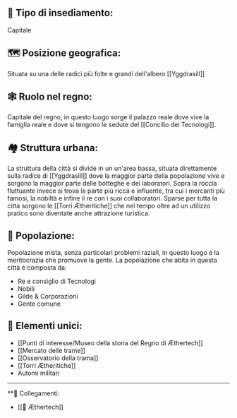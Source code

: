## 🏰 Tipo di insediamento:  
Capitale

## 🗺️ Posizione geografica:  
Situata su una delle radici più folte e grandi dell'albero [[Yggdrasill]]

## 🕸️ Ruolo nel regno:  
Capitale del regno, in questo luogo sorge il palazzo reale dove vive la famiglia reale e dove si tengono le sedute del [[Concilio dei Tecnologi]].

## 🏘️ Struttura urbana:  
La struttura della città si divide in un un'area bassa, situata direttamente sulla radice di [[Yggdrasill]] dove la maggior parte della popolazione vive e sorgono la maggior parte delle botteghe e dei laboratori.
Sopra la roccia fluttuante invece si trova la parte più ricca e influente, tra cui i mercanti più famosi, la nobiltà e infine il re con i suoi collaboratori.
Sparse per tutta la città sorgono le [[Torri Ætheritiche]] che nel tempo oltre ad un utilizzo pratico sono diventate anche attrazione turistica.

## 👥 Popolazione:  
Popolazione mista, senza particolari problemi raziali, in questo luogo é la meritocrazia che promuove la gente.
La popolazione che abita in questa città é composta da:
- Re e consiglio di Tecnologi
- Nobili
- Gilde & Corporazioni
- Gente comune

## 🗿 Elementi unici:
- [[Punti di interesse/Museo della storia del Regno di Æthertech]]
- [[Mercato delle trame]]  
- [[Osservatorio della trama]]
- [[Torri Ætheritiche]]
- Automi militari

---

**🔗 Collegamenti:
- [[🏰 Æthertech]]  